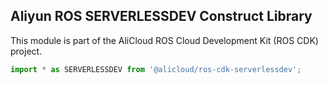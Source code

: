 ## Aliyun ROS SERVERLESSDEV Construct Library

This module is part of the AliCloud ROS Cloud Development Kit (ROS CDK) project.

```ts
import * as SERVERLESSDEV from '@alicloud/ros-cdk-serverlessdev';
```